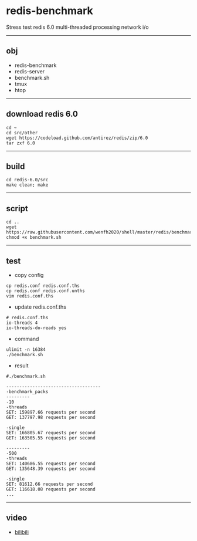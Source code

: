 # redis-benchmark

Stress test redis 6.0 multi-threaded processing network i/o

---

## obj

* redis-benchmark
* redis-server
* benchmark.sh
* tmux
* htop

---

## download redis 6.0

```shell
cd ~
cd src/other
wget https://codeload.github.com/antirez/redis/zip/6.0
tar zxf 6.0
```

---

## build

```shell
cd redis-6.0/src
make clean; make
```

---

## script

```shell
cd ..
wget https://raw.githubusercontent.com/wenfh2020/shell/master/redis/benchmark.sh
chmod +x benchmark.sh
```

---

## test

* copy config

```shell
cp redis.conf redis.conf.ths
cp redis.conf redis.conf.unths
vim redis.conf.ths
```

* update redis.conf.ths

```shell
# redis.conf.ths
io-threads 4
io-threads-do-reads yes
```

* command

```shell
ulimit -n 16384
./benchmark.sh
```

* result

```shell
#./benchmark.sh

------------------------------------
-benchmark_packs
---------
-10
-threads
SET: 159897.66 requests per second
GET: 137797.98 requests per second

-single
SET: 166805.67 requests per second
GET: 163505.55 requests per second

---------
-500
-threads
SET: 140686.55 requests per second
GET: 135648.39 requests per second

-single
SET: 81612.66 requests per second
GET: 116618.08 requests per second
...
```

---

## video

* [bilibili](https://www.bilibili.com/video/BV1r5411t7QF/)